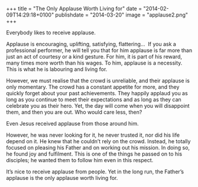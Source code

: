 +++
title = "The Only Applause Worth Living for"
date = "2014-02-09T14:29:18+0100"
publishdate = "2014-03-20"
image = "applause2.png"
+++

Everybody likes to receive applause.

Applause is encouraging, uplifting, satisfying, flattering...  If you ask a professional performer, he will tell you that for him applause is far more than just an act of courtesy or a kind gesture. For him, it is part of his reward, many times more worth than his wages. To him, applause is a necessity. This is what he is labouring and living for.

However, we must realise that the crowd is unreliable, and their applause is only momentary. The crowd has a constant appetite for more, and they quickly forget about your past achievements. They happily applaud you as long as you continue to meet their expectations and as long as they can celebrate you as their hero. Yet, the day will come when you will disappoint them, and then you are out. Who would care less, then?

Even Jesus received applause from those around him.

However, he was never looking for it, he never trusted it, nor did his life depend on it. He knew that he couldn’t rely on the crowd. Instead, he totally focused on pleasing his Father and on working out his mission. In doing so, he found joy and fulfilment. This is one of the things he passed on to his disciples; he wanted them to follow him even in this respect.

It’s nice to receive applause from people. Yet in the long run, the Father’s applause is the only applause worth living for.
